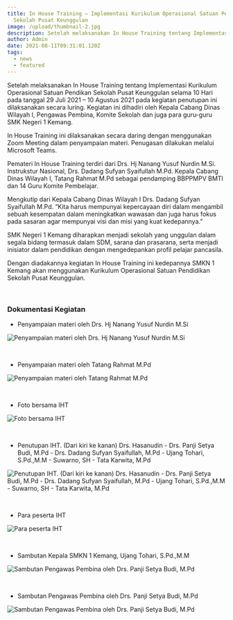 ```yaml
---
title: In House Training – Implementasi Kurikulum Operasional Satuan Pendidikan
  Sekolah Pusat Keunggulan
image: /upload/thumbnail-2.jpg
description: Setelah melaksanakan In House Training tentang Implementasi Kurikulum...
author: Admin
date: 2021-08-11T09:31:01.120Z
tags:
  - news
  - featured
---
```

Setelah melaksanakan In House Training tentang Implementasi Kurikulum Operasional Satuan Pendikan Sekolah Pusat Keunggulan selama 10 Hari pada tanggal 29 Juli 2021 – 10 Agustus 2021 pada kegiatan penutupan ini dilaksanakan secara luring. Kegiatan ini dihadiri oleh Kepala Cabang Dinas Wilayah I, Pengawas Pembina, Komite Sekolah dan juga para guru-guru SMK Negeri 1 Kemang.

In House Training ini dilaksanakan secara daring dengan menggunakan Zoom Meeting dalam penyampaian materi. Penugasan dilakukan melalui Microsoft Teams.

Pemateri In House Training terdiri dari Drs. Hj Nanang Yusuf Nurdin M.Si. Instrukstur Nasional, Drs. Dadang Sufyan Syaifullah M.Pd. Kepala Cabang Dinas Wilayah I, Tatang Rahmat M.Pd sebagai pendamping BBPPMPV BMTI dan 14 Guru Komite Pembelajar. 

Mengkutip dari Kepala Cabang Dinas Wilayah I Drs. Dadang Sufyan Syaifullah M.Pd. “Kita harus mempunyai kepercayaan diri dalam mengambil sebuah kesempatan dalam meningkatkan wawasan dan juga harus fokus pada sasaran agar mempunyai visi dan misi yang kuat kedepannya.”

SMK Negeri 1 Kemang diharapkan menjadi sekolah yang unggulan dalam segala bidang termasuk dalam SDM, sarana dan prasarana, serta menjadi inisiator dalam pendidikan dengan mengedepankan profil pelajar pancasila.

Dengan diadakannya kegiatan In House Training ini kedepannya SMKN 1 Kemang akan menggunakan Kurikulum Operasional Satuan Pendidikan Sekolah Pusat Keunggulan.

<br>

### Dokumentasi Kegiatan

* Penyampaian materi oleh Drs. Hj Nanang Yusuf Nurdin M.Si

![Penyampaian materi oleh Drs. Hj Nanang Yusuf Nurdin M.Si](/upload/img1.jpg "Penyampaian materi oleh Drs. Hj Nanang Yusuf Nurdin M.Si")

<br>

* Penyampaian materi oleh Tatang Rahmat M.Pd

![Penyampaian materi oleh Tatang Rahmat M.Pd](/upload/img2.jpg "Penyampaian materi oleh Tatang Rahmat M.Pd")

<br>

* Foto bersama IHT

![Foto bersama IHT](/upload/img3.jpg "Foto bersama IHT")

<br>

* Penutupan IHT. (Dari kiri ke kanan) Drs. Hasanudin - Drs. Panji Setya Budi, M.Pd - Drs. Dadang Sufyan Syaifullah, M.Pd - Ujang Tohari, S.Pd.,M.M - Suwarno, SH - Tata Karwita, M.Pd

![Penutupan IHT. (Dari kiri ke kanan) Drs. Hasanudin - Drs. Panji Setya Budi, M.Pd - Drs. Dadang Sufyan Syaifullah, M.Pd - Ujang Tohari, S.Pd.,M.M - Suwarno, SH - Tata Karwita, M.Pd](/upload/img4.jpg "Penutupan IHT. (Dari kiri ke kanan) Drs. Hasanudin - Drs. Panji Setya Budi, M.Pd - Drs. Dadang Sufyan Syaifullah, M.Pd - Ujang Tohari, S.Pd.,M.M - Suwarno, SH - Tata Karwita, M.Pd")

<br>

* Para peserta IHT

![Para peserta IHT](/upload/img5.jpg "Para peserta IHT")

<br>

* Sambutan Kepala SMKN 1 Kemang, Ujang Tohari, S.Pd.,M.M

![ Sambutan Pengawas Pembina oleh Drs. Panji Setya Budi, M.Pd](/upload/img6.jpg " Sambutan Pengawas Pembina oleh Drs. Panji Setya Budi, M.Pd")

<br>

* Sambutan Pengawas Pembina oleh Drs. Panji Setya Budi, M.Pd

![Sambutan Pengawas Pembina oleh Drs. Panji Setya Budi, M.Pd](/upload/img7.jpg "Sambutan Pengawas Pembina oleh Drs. Panji Setya Budi, M.Pd")